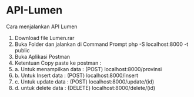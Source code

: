 # API-Lumen

Cara menjalankan API Lumen

1. Download file Lumen.rar
2. Buka Folder dan jalankan di Command Prompt php -S localhost:8000 -t public
3. Buka Aplikasi Postman
4. Ketentuan Copy paste ke postman :
5. a. Untuk menampilkan data : (POST) localhost:8000/provinsi
6. b. Untuk Insert data : (POST) localhost:8000/insert
7. c. Untuk update data : (POST) localhost:8000/update/(id)
8. d. untuk delete data : (DELETE) localhost:8000/delete/(id)
